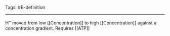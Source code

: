 Tags: #B-definition 

---
H<sup>+</sup> moved from low [[Concentration]] to high [[Concentration]] against a concentration gradient.
Requires [[ATP]]
